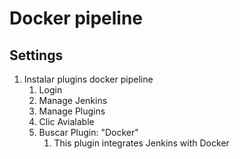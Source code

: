 # Docker pipeline
## Settings

1. Instalar plugins docker pipeline
    1. Login
    1. Manage Jenkins
    1. Manage Plugins
    1. Clic Avialable
    1. Buscar Plugin: "Docker"
        1. This plugin integrates Jenkins with Docker